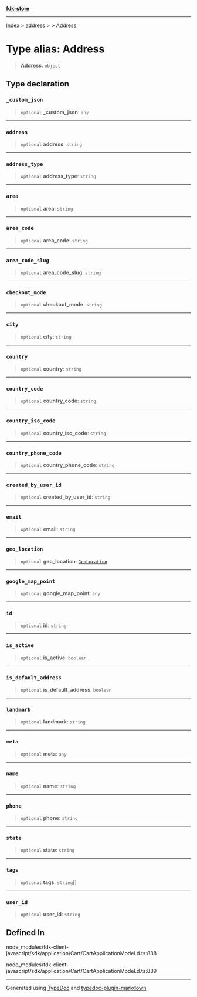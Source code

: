 [**fdk-store**](../../../README.md)
***

[Index](../../../API.md) > [address](../../README.md) > [<internal>](../README.md) > Address

# Type alias: Address

> **Address**: `object`

## Type declaration

### `_custom_json`

> `optional` **\_custom\_json**: `any`

***

### `address`

> `optional` **address**: `string`

***

### `address_type`

> `optional` **address\_type**: `string`

***

### `area`

> `optional` **area**: `string`

***

### `area_code`

> `optional` **area\_code**: `string`

***

### `area_code_slug`

> `optional` **area\_code\_slug**: `string`

***

### `checkout_mode`

> `optional` **checkout\_mode**: `string`

***

### `city`

> `optional` **city**: `string`

***

### `country`

> `optional` **country**: `string`

***

### `country_code`

> `optional` **country\_code**: `string`

***

### `country_iso_code`

> `optional` **country\_iso\_code**: `string`

***

### `country_phone_code`

> `optional` **country\_phone\_code**: `string`

***

### `created_by_user_id`

> `optional` **created\_by\_user\_id**: `string`

***

### `email`

> `optional` **email**: `string`

***

### `geo_location`

> `optional` **geo\_location**: [`GeoLocation`](type-alias.GeoLocation.md)

***

### `google_map_point`

> `optional` **google\_map\_point**: `any`

***

### `id`

> `optional` **id**: `string`

***

### `is_active`

> `optional` **is\_active**: `boolean`

***

### `is_default_address`

> `optional` **is\_default\_address**: `boolean`

***

### `landmark`

> `optional` **landmark**: `string`

***

### `meta`

> `optional` **meta**: `any`

***

### `name`

> `optional` **name**: `string`

***

### `phone`

> `optional` **phone**: `string`

***

### `state`

> `optional` **state**: `string`

***

### `tags`

> `optional` **tags**: `string`[]

***

### `user_id`

> `optional` **user\_id**: `string`

## Defined In

node\_modules/fdk-client-javascript/sdk/application/Cart/CartApplicationModel.d.ts:888

node\_modules/fdk-client-javascript/sdk/application/Cart/CartApplicationModel.d.ts:889

***
Generated using [TypeDoc](https://typedoc.org/) and [typedoc-plugin-markdown](https://www.npmjs.com/package/typedoc-plugin-markdown)
